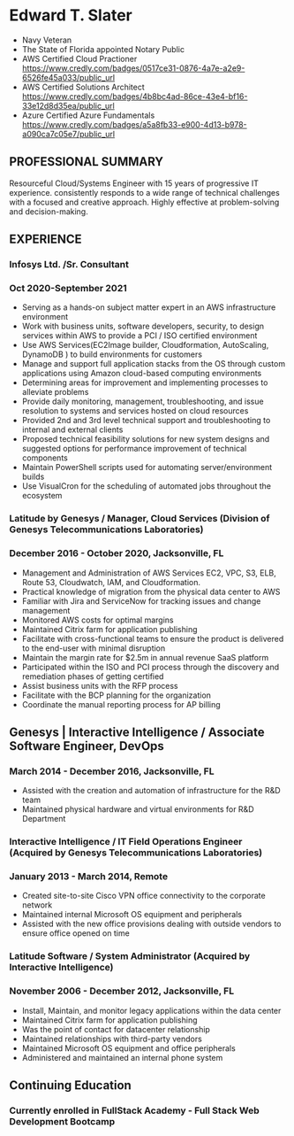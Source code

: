 # Edward T. Slater

- Navy Veteran
- The State of Florida appointed Notary Public
- AWS Certified Cloud Practioner  https://www.credly.com/badges/0517ce31-0876-4a7e-a2e9-6526fe45a033/public_url
- AWS Certified Solutions Architect https://www.credly.com/badges/4b8bc4ad-86ce-43e4-bf16-33e12d8d35ea/public_url 
- Azure Certified Azure Fundamentals https://www.credly.com/badges/a5a8fb33-e900-4d13-b978-a090ca7c05e7/public_url



## PROFESSIONAL SUMMARY
Resourceful Cloud/Systems Engineer with 15 years of progressive IT experience. consistently responds to a wide range of technical challenges with a focused and creative approach. Highly effective at problem-solving and decision-making. 


## EXPERIENCE

### Infosys Ltd. /Sr. Consultant
### Oct 2020-September 2021

- Serving as a hands-on subject matter expert in an AWS infrastructure environment
- Work with business units, software developers, security, to design services within AWS to provide a PCI / ISO certified environment
- Use  AWS Services(EC2Image builder, Cloudformation, AutoScaling, DynamoDB ) to build environments for customers
- Manage and support full application stacks from the OS through custom applications using Amazon cloud-based computing environments
- Determining areas for improvement and implementing processes to alleviate problems
- Provide daily monitoring, management, troubleshooting, and issue resolution to systems and services hosted on cloud resources
- Provided 2nd and 3rd level technical support and troubleshooting to internal and external clients
- Proposed technical feasibility solutions for new system designs and suggested options for performance improvement of technical components
- Maintain PowerShell scripts used for automating server/environment builds
- Use VisualCron for the scheduling of automated jobs throughout the ecosystem

### Latitude by Genesys  / Manager, Cloud Services (Division of Genesys Telecommunications Laboratories)
### December 2016 - October 2020, Jacksonville, FL
- Management and Administration of AWS Services EC2, VPC, S3, ELB, Route 53, Cloudwatch, IAM, and Cloudformation.
- Practical knowledge of migration from the physical data center to AWS
- Familiar with Jira and ServiceNow for tracking issues and change management
- Monitored AWS costs for optimal margins
- Maintained Citrix farm for application publishing
- Facilitate with cross-functional teams to ensure the product is delivered to the end-user with minimal disruption
- Maintain the margin rate for $2.5m in annual revenue SaaS platform
- Participated within the ISO and PCI process through the discovery and remediation phases of getting certified
- Assist business units with the RFP process
- Facilitate with the BCP planning  for the organization
- Coordinate the manual reporting process for AP billing

## Genesys | Interactive Intelligence / Associate Software Engineer, DevOps 
### March 2014 - December 2016, Jacksonville, FL
- Assisted with the creation and automation of infrastructure for the R&D team
- Maintained physical hardware and virtual environments for R&D Department

### Interactive Intelligence / IT Field Operations Engineer (Acquired by Genesys Telecommunications Laboratories)
### January 2013 - March 2014, Remote
- Created site-to-site Cisco VPN office connectivity to the corporate network
- Maintained internal Microsoft OS equipment and peripherals
- Assisted with the new office provisions dealing with outside vendors to ensure office opened on time

### Latitude Software / System Administrator (Acquired by Interactive Intelligence)
### November 2006 - December 2012, Jacksonville, FL
- Install, Maintain, and monitor legacy applications within the data center 
- Maintained Citrix farm for application publishing
- Was the point of contact for datacenter relationship
- Maintained relationships with third-party vendors
- Maintained Microsoft OS equipment and office peripherals
- Administered and maintained an internal phone system

 
## Continuing Education
 
### Currently enrolled in FullStack Academy - Full Stack Web Development Bootcamp
 

